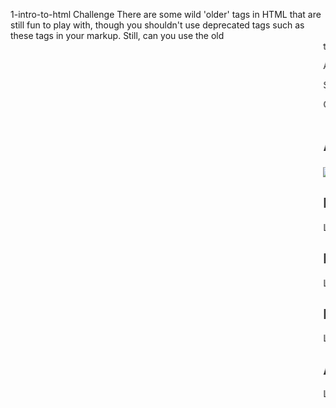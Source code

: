 1-intro-to-html
Challenge
There are some wild 'older' tags in HTML that are still fun to play with, though you shouldn't use deprecated tags such as these tags in your markup. Still, can you use the old <marquee> tag to make the h1 title scroll horizontally? (if you do, don't forget to remove it afterwards)


Assaignment
Imagine you are designing, or redesigning, your personal web site. Create a graphical mockup of your site, and then write down the HTML markup you would use to build out the various elements of the site. You can use software of your choice, just make sure to hand-code the HTML markup.

ScreenShot:
MarkUp:
![A Little About Me!](https://github.com/user-attachments/assets/987eeb99-5aba-4a88-b71f-08b09abd6050)
WebPage:
![image](https://github.com/user-attachments/assets/7184b0f8-d66b-402c-a48b-cdc6901689b5)


Code:


<!DOCTYPE html>
<html>

<head>
	<title>Personal Bio</title>
	<meta charset="utf-8" />
	<meta http-equiv="X-UA-Compatible" content="IE=edge" />
	<meta name="viewport" content="width=device-width, initial-scale=1" />
</head>

<body>
<h1>All About Me!</h1>
<img src="./i.jpeg">
<div>
    <h2> Personal Info</h2>
    <p>Lorem Ipsum is simply dummy text of the printing and typesetting industry. Lorem Ipsum has been the industry's standard dummy text ever since the 1500s, when an unknown printer took a galley of type and scrambled it to make a type specimen book. It has survived not only five centuries, but also the leap into electronic</p>
</div>
<div>
    <h2> Brief Introduction</h2>
    <p>Lorem Ipsum is simply dummy text of the printing and typesetting industry. Lorem Ipsum has been the industry's standard dummy text ever since the 1500s, when an unknown printer took a galley of type and scrambled it to make a type specimen book. It has survived not only five centuries, but also the leap into electronic</p>
</div>
<div>
    <h2>Hobbies And Interest</h2>
    <p>Lorem Ipsum is simply dummy text of the printing and typesetting industry. Lorem Ipsum has been the industry's standard dummy text ever since the 1500s, when an unknown printer took a galley of type and scrambled it to make a type specimen book. It has survived not only five centuries, but also the leap into electronic</p>
</div>
<div>
    <h2>Achievement</h2>
    <p>Lorem Ipsum is simply dummy text of the printing and typesetting industry. Lorem Ipsum has been the industry's standard dummy text ever since the 1500s, when an unknown printer took a galley of type and scrambled it to make a type specimen book. It has survived not only five centuries, but also the leap into electronic</p>
</div>


</body>
</html>



